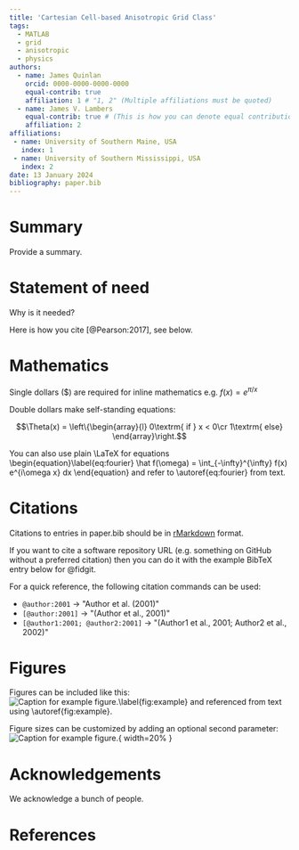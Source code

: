 ```yaml
---
title: 'Cartesian Cell-based Anisotropic Grid Class'
tags:
  - MATLAB
  - grid
  - anisotropic
  - physics
authors:
  - name: James Quinlan
    orcid: 0000-0000-0000-0000
    equal-contrib: true
    affiliation: 1 # "1, 2" (Multiple affiliations must be quoted)
  - name: James V. Lambers
    equal-contrib: true # (This is how you can denote equal contributions between multiple authors)
    affiliation: 2
affiliations:
 - name: University of Southern Maine, USA
   index: 1
 - name: University of Southern Mississippi, USA
   index: 2
date: 13 January 2024
bibliography: paper.bib
---
```


# Summary
Provide a summary.

# Statement of need

Why is it needed?

Here is how you cite [@Pearson:2017], see below.

# Mathematics

Single dollars ($) are required for inline mathematics e.g. $f(x) = e^{\pi/x}$

Double dollars make self-standing equations:

$$\Theta(x) = \left\{\begin{array}{l}
0\textrm{ if } x < 0\cr
1\textrm{ else}
\end{array}\right.$$

You can also use plain \LaTeX for equations
\begin{equation}\label{eq:fourier}
\hat f(\omega) = \int_{-\infty}^{\infty} f(x) e^{i\omega x} dx
\end{equation}
and refer to \autoref{eq:fourier} from text.

# Citations

Citations to entries in paper.bib should be in
[rMarkdown](http://rmarkdown.rstudio.com/authoring_bibliographies_and_citations.html)
format.

If you want to cite a software repository URL (e.g. something on GitHub without a preferred
citation) then you can do it with the example BibTeX entry below for @fidgit.

For a quick reference, the following citation commands can be used:
- `@author:2001`  ->  "Author et al. (2001)"
- `[@author:2001]` -> "(Author et al., 2001)"
- `[@author1:2001; @author2:2001]` -> "(Author1 et al., 2001; Author2 et al., 2002)"

# Figures

Figures can be included like this:
![Caption for example figure.\label{fig:example}](figure.png)
and referenced from text using \autoref{fig:example}.

Figure sizes can be customized by adding an optional second parameter:
![Caption for example figure.](figure.png){ width=20% }

# Acknowledgements

We acknowledge a bunch of people.

# References
